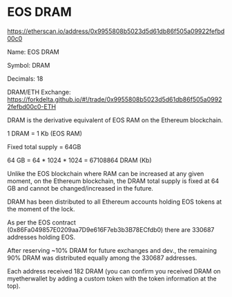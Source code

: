 # EOS DRAM

https://etherscan.io/address/0x9955808b5023d5d61db86f505a09922fefbd00c0

Name: EOS DRAM

Symbol: DRAM

Decimals: 18

DRAM/ETH Exchange: https://forkdelta.github.io/#!/trade/0x9955808b5023d5d61db86f505a09922fefbd00c0-ETH


DRAM is the derivative equivalent of EOS RAM on the Ethereum blockchain.

1 DRAM = 1 Kb (EOS RAM)

Fixed total supply = 64GB

64 GB = 64 * 1024 * 1024 = 67108864 DRAM (Kb)

Unlike the EOS blockchain where RAM can be increased at any given moment, on the Ethereum blockchain, the DRAM total supply is fixed at 64 GB and cannot be changed/increased in the future.

DRAM has been distributed to all Ethereum accounts holding EOS tokens at the moment of the lock.

As per the EOS contract (0x86Fa049857E0209aa7D9e616F7eb3b3B78ECfdb0) there are 330687 addresses holding EOS.

After reserving ~10% DRAM for future exchanges and dev., the remaining 90% DRAM was distributed equally among the 330687 addresses.

Each address received 182 DRAM (you can confirm you received DRAM on myetherwallet by adding a custom token with the token information at the top).
